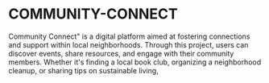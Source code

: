 # COMMUNITY-CONNECT
Community Connect" is a digital platform aimed at fostering connections and support within local neighborhoods. Through this project, users can discover events, share resources, and engage with their community members. Whether it's finding a local book club, organizing a neighborhood cleanup, or sharing tips on sustainable living,
